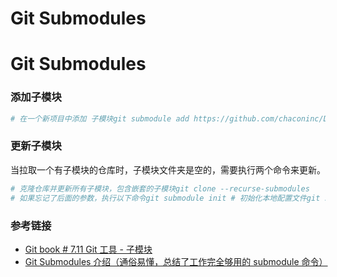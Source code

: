 # Git Submodules

# Git Submodules

### 添加子模块

```bash
# 在一个新项目中添加 子模块git submodule add https://github.com/chaconinc/DbConnector
```

### 更新子模块

当拉取一个有子模块的仓库时，子模块文件夹是空的，需要执行两个命令来更新。

```bash
# 克隆仓库并更新所有子模块，包含嵌套的子模块git clone --recurse-submodules
# 如果忘记了后面的参数，执行以下命令git submodule init # 初始化本地配置文件git submodule update # 从该项目中抓取所有数据并检出父项目中列出的合适的提交git submodule update --remote # 更新子模块为远程项目最新版本# 更新子模块分支到远程git config -f .gitmodules submodule.DbConnector.branch stable
```

### 参考链接

- [Git book # 7.11 Git 工具 - 子模块](https://git-scm.com/book/zh/v2/Git-%E5%B7%A5%E5%85%B7-%E5%AD%90%E6%A8%A1%E5%9D%97)
- [Git Submodules 介绍（通俗易懂，总结了工作完全够用的 submodule 命令）](https://cloud.tencent.com/developer/article/2136829)